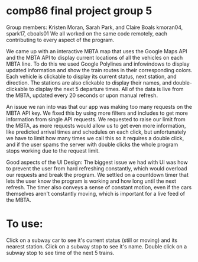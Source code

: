 # comp86 final project group 5

Group members: Kristen Moran, Sarah Park, and Claire Boals
kmoran04, spark17, cboals01
We all worked on the same code remotely, each contributing to every aspect of the program. 

We came up with an interactive MBTA map that uses the Google Maps API and the MBTA API to display current locations of all the vehicles on each MBTA line. To do this we used Google Polylines and infowindows to display updated information and show the train routes in their corresponding colors. Each vehicle is clickable to display its current status, next station, and direction. The stations are also clickable to display their names, and double-clickable to display the next 5 departure times. All of the data is live from the MBTA, updated every 20 seconds or upon manual refresh.  

An issue we ran into was that our app was making too many requests on the MBTA API key. We fixed this by using more filters and includes to get more information from single API requests. We requested to raise our limit from the MBTA, as more requests would allow us to get even more information, like predicted arrival times and schedules on each click, but unfortunately we have to limit how many times we call this so it requires a double click, and if the user spams the server with double clicks the whole program stops working due to the request limit.


Good aspects of the UI Design:
The biggest issue we had with UI was how to prevent the user from hard refreshing constantly, which
would overload our requests and break the program. We settled on a countdown timer that lets the user
know the program is working and how long until the next refresh. The timer also conveys a sense of
constant motion, even if the cars themselves aren't constantly moving, which is important for a live
feed of the MBTA.

# To use:

Click on a subway car to see it's current status (still or moving) and its nearest station.
Click on a subway stop to see it's name.
Double click on a subway stop to see time of the next 5 trains.
